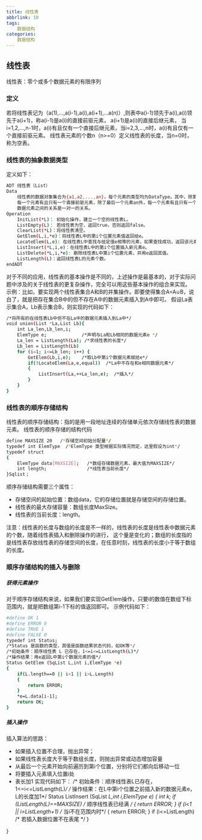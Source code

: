 ```yaml
---
title: 线性表
abbrlink: 10
tags: 
    数据结构
categories:
    数据结构
---
```



## 线性表
线性表：零个或多个数据元素的有限序列
### 定义
若将线性表记为（a(1),...,a(i-1),a(i),a(i+1),...a(n)）,则表中a(i-1)领先于a(i),a(i)领先于a(i+1)，称a(i-1)是a(i)的直接前驱元素，
a(i+1)是a(i)的直接后继元素，
当i=1,2,...,n-1时，a(i)有且仅有一个直接后继元素，当i=2,3,...,n时，a(i)有且仅有一个直接前驱元素。
线性表元素的个数n（n>=0）定义线性表的长度，当n=0时，称为空表。
### 线性表的抽象数据类型
定义如下：
``` bash
ADT 线性表（List）
Data
    线性表的数据对象集合为{a1,a2,...,an}，每个元素的类型均为DataType。其中，除第一个元素a1外，
    每一个元素有且只有一个直接前驱元素，除了最后一个元素an外，每一个元素有且只有一个直接后继元素。
    数据元素之间的关系是一对一的关系。
Operation
    InitList(*L)： 初始化操作，建立一个空的线性表L。
    ListEmpty(L)： 若线性表为空，返回true，否则返回false。
    ClearList(*L)：将线性表清空。
    GetElem(L,i,*e)：将线性表L中的第i个位置元素值返回给e。
    LocateElem(L,e): 在线性表L中查找与给定值e相等的元素，如果查找成功，返回该元素在表中序号表示成功；否则，返回0表示失败。
    ListInsert(*L,i,e)：在线性表L中的第i个位置插入新元素e。
    ListDelete(*L,i,*e): 删除线性表L中第i个位置元素，并用e返回其值。
    ListLength(L)：返回线性表L的元素个数。
endADT
```
对于不同的应用，线性表的基本操作是不同的，上述操作是最基本的，对于实际问题中涉及的关于线性表的更复杂操作，完全可以用这些基本操作的组合来实现。
示例：比如，要实现两个线性表集合A和B的并集操作。即要使得集合A=A∪B，说白了，就是把存在集合B中的但不存在A中的数据元素插入到A中即可。
假设La表示集合A，Lb表示集合B，则实现的代码如下：
``` bash
/*将所有的在线性表Lb中但不在La中的数据元素插入到La中*/
void union(List *La,List Lb){
    int La_len,Lb_len,i;
    ElemType e;             /*声明与La和Lb相同的数据元素e */
    La_len = ListLength(La); /*求线性表的长度*/
    Lb_len = ListLength(Lb)
    for (i=1; i<=Lb_len; i++) {
        GetElem(Lb,i,e);    /*取Lb中第i个数据元素赋给e*/
        if(!LocateElem(La,e,equal))  /*La中不存在和e相同数据元素*/
        {
            ListInsert(La,++La_len,e);  /*插入*/
        }
    }
}
```
### 线性表的顺序存储结构
线性表的顺序存储结构：指的是用一段地址连续的存储单元依次存储线性表的数据元素。
线性表的顺序存储的结构代码
``` bash
define MAXSIZE 20   /*存储空间初始分配量*/
typedef int ElemType  /*ElemType 类型根据实际情况而定，这里假设为int*/
typedef struct
{
    ElemType data[MAXSIZE];   /*数组存储数据元素，最大值为MAXSIZE*/
    int length;               /*线性表当前长度*/
}Sqlist；
```
顺序存储结构需要三个属性：
* 存储空间的起始位置：数组data，它的存储位置就是存储空间的存储位置。
* 线性表的最大存储容量：数组长度MaxSize。
* 线性表的当前长度：length。

注意：线性表的长度与数组的长度是不一样的，线性表的长度是线性表中数据元素的个数，随着线性表插入和删除操作的进行，
这个量是变化的；数组的长度指的是线性表存放线性表的存储空间的长度，在任意时刻，线性表的长度小于等于数组的长度。

### 顺序存储结构的插入与删除

##### 获得元素操作
对于顺序存储结构来说，如果我们要实现GetElem操作，只要i的数值在数组下标范围内，就是把数组第i-1下标的值返回即可。
示例代码如下：
``` bash
#define OK 1
#define ERROR 0
#define TRUE 1
#define FALSE 0
typedef int Status;
/*Status 是函数的类型，其值是函数结果状态代码，如OK等*/
/*初始条件：顺序线性表 L 已存在，1<=i<=ListLength(L)*/
/*操作结果：用e返回L中第i个数据元素的值*/
Status GetElem (SqList L,int i,ElemType *e)
{
    if(L.length==0 || i<1 || i>L.Length)
    {
        return ERROR;
    }
    *e=L.data[i-1];
    return OK;
}
```

##### 插入操作
插入算法的思路：
* 如果插入位置不合理，抛出异常；
* 如果线性表长度大于等于数组长度，则抛出异常或动态增加容量
* 从最后一个元素开始向前遍历到第i个位置，分别将它们都向后移动一位
* 将要插入元素填入位置i处
* 表长加1
实现代码如下：
/* 初始条件：顺序线性表L已存在，1<=i<=ListLength(L)*/
/* 操作结果：在L中第i个位置之前插入新的数据元素e，L的长度加1*/
Status ListInsert (SqList *L,int i,ElemType e)
{
    int k;
    if (ListLength(L)==MAXSIZE)  /* 顺序线性表已经满 */
    {
        return ERROR;
    }
    if (i<1 || i>ListLength+1) /* 当i不在范围内时*/
    {
        return ERROR;
    }
    if (i<=ListLength)  /* 若插入数据位置不在表尾 */
}

} 